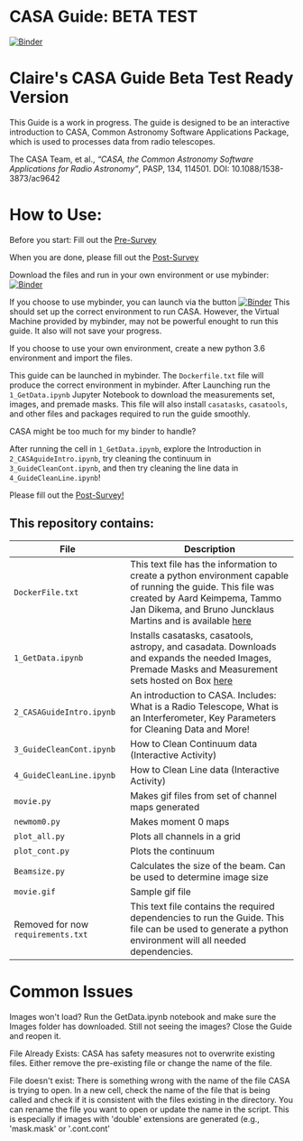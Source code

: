 # CASA Guide: BETA TEST

[![Binder](https://mybinder.org/badge_logo.svg)](https://mybinder.org/v2/gh/cat4rcc/casaguidebetaready/HEAD)

# Claire's CASA Guide Beta Test Ready Version

This Guide is a work in progress.  The guide is designed to be an interactive introduction to CASA, Common Astronomy Software Applications Package, which is used to processes data from radio telescopes.

The CASA Team, et al., *“CASA, the Common Astronomy Software Applications for Radio Astronomy”*, PASP, 134, 114501. DOI: 10.1088/1538-3873/ac9642

# How to Use: 

Before you start: 
Fill out the [Pre-Survey](https://docs.google.com/forms/d/e/1FAIpQLScGCtXByL3see-tT1fMqZQDn-rW3SxwGAAEy3nDJ3jf8Fbniw/viewform?usp=sf_link)

When you are done, please fill out the [Post-Survey](https://docs.google.com/forms/d/e/1FAIpQLSesKg9eb96SLz32fdsoe6cOoh7u8o6yH33n9Mb00h_CtPkg_A/viewform?usp=sf_link)

Download the files and run in your own environment or use mybinder:   [![Binder](https://mybinder.org/badge_logo.svg)](https://mybinder.org/v2/gh/cat4rcc/casaguidebetaready/HEAD)

If you choose to use mybinder, you can launch via the button  [![Binder](https://mybinder.org/badge_logo.svg)](https://mybinder.org/v2/gh/cat4rcc/casaguidebetaready/HEAD) This should set up the correct environment to run CASA. However, the Virtual Machine provided by mybinder, may not be powerful enought to run this guide. It also will not save your progress. 

If you choose to use your own environment, create a new python 3.6 environment and import the files. 




This guide can be launched in mybinder. The `Dockerfile.txt` file will produce the correct environment in mybinder. After Launching run the `1_GetData.ipynb` Jupyter Notebook to download the measurements set, images, and premade masks. This file will also install `casatasks`, `casatools`, and other files and packages required to run the guide smoothly. 

CASA might be too much for my binder to handle? 

After running the cell in `1_GetData.ipynb`, explore the Introduction in `2_CASAguideIntro.ipynb`, try cleaning the continuum in `3_GuideCleanCont.ipynb`, and then try cleaning the line data in `4_GuideCleanLine.ipynb`! 

Please fill out the [Post-Survey!](https://docs.google.com/forms/d/e/1FAIpQLSesKg9eb96SLz32fdsoe6cOoh7u8o6yH33n9Mb00h_CtPkg_A/viewform?usp=sf_link)



## This repository contains:

| File  | Description  |
| -------- | ------- |
| `DockerFile.txt` | This text file has the information to create a python environment capable of running the guide. This file was created by Aard Keimpema, Tammo Jan Dikema, and Bruno Juncklaus Martins and is available [here](https://github.com/aardk/jupyter-casa) |
| `1_GetData.ipynb` | Installs casatasks, casatools, astropy, and casadata. Downloads and expands the needed Images, Premade Masks and Measurement sets hosted on Box [here](https://virginia.box.com/s/qhc736l24ikriadqvflnf0drhed7ll9z) |
| `2_CASAGuideIntro.ipynb` | An introduction to CASA. Includes: What is a Radio Telescope, What is an Interferometer, Key Parameters for Cleaning Data and More!  |
| `3_GuideCleanCont.ipynb` |  How to Clean Continuum data (Interactive Activity)   |
| `4_GuideCleanLine.ipynb`  | How to Clean Line data (Interactive Activity) |  
| `movie.py` | Makes gif files from set of channel maps generated |
| `newmom0.py` | Makes moment 0 maps  |
| `plot_all.py` | Plots all channels in a grid  |
| `plot_cont.py`  | Plots the continuum  |  
| `Beamsize.py`  | Calculates the size of the beam. Can be used to determine image size |
| `movie.gif` | Sample gif file |
|  Removed for now  `requirements.txt` | This text file contains the required dependencies to run the Guide. This file can be used to generate a python environment will all needed dependencies.   |


# Common Issues 

Images won't load? Run the GetData.ipynb notebook and make sure the Images folder has downloaded. Still not seeing the images? Close the Guide and reopen it. 

File Already Exists: CASA has safety measures not to overwrite existing files. Either remove the pre-existing file or change the name of the file. 

File doesn't exist: There is something wrong with the name of the file CASA is trying to open.  In a new cell, check the name of the file that is being called and check if it is consistent with the files existing in the directory. You can rename the file you want to open or update the name in the script. This is especially if images with 'double' extensions are generated (e.g., 'mask.mask' or '.cont.cont'



